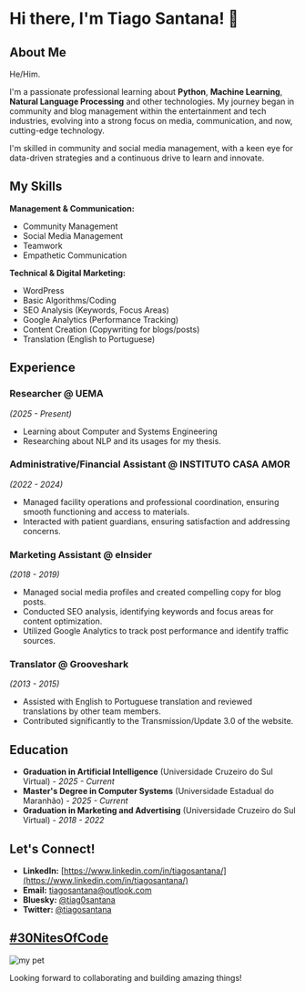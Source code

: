 <!--
**tiag0santana/tiag0santana** is a ✨ _special_ ✨ repository because its `README.md` (this file) appears on your GitHub profile.

Here are some ideas to get you started:

- 🔭 I’m currently working on ...
- 🌱 I’m currently learning ...
- 👯 I’m looking to collaborate on ...
- 🤔 I’m looking for help with ...
- 💬 Ask me about ...
- 📫 How to reach me: ...
- 😄 Pronouns: ...
- ⚡ Fun fact: ...
-->

# Hi there, I'm Tiago Santana! 👋

## About Me

He/Him.

I'm a passionate professional learning about **Python**, **Machine Learning**, **Natural Language Processing** and other technologies. My journey began in community and blog management within the entertainment and tech industries, evolving into a strong focus on media, communication, and now, cutting-edge technology.

I'm skilled in community and social media management, with a keen eye for data-driven strategies and a continuous drive to learn and innovate.

## My Skills

**Management & Communication:**
*   Community Management
*   Social Media Management
*   Teamwork
*   Empathetic Communication

**Technical & Digital Marketing:**
*   WordPress
*   Basic Algorithms/Coding
*   SEO Analysis (Keywords, Focus Areas)
*   Google Analytics (Performance Tracking)
*   Content Creation (Copywriting for blogs/posts)
*   Translation (English to Portuguese)

## Experience

### Researcher @ UEMA
*(2025 - Present)*
* Learning about Computer and Systems Engineering
* Researching about NLP and its usages for my thesis.

### Administrative/Financial Assistant @ INSTITUTO CASA AMOR
*(2022 - 2024)*
*   Managed facility operations and professional coordination, ensuring smooth functioning and access to materials.
*   Interacted with patient guardians, ensuring satisfaction and addressing concerns.

### Marketing Assistant @ eInsider
*(2018 - 2019)*
*   Managed social media profiles and created compelling copy for blog posts.
*   Conducted SEO analysis, identifying keywords and focus areas for content optimization.
*   Utilized Google Analytics to track post performance and identify traffic sources.

### Translator @ Grooveshark
*(2013 - 2015)*
*   Assisted with English to Portuguese translation and reviewed translations by other team members.
*   Contributed significantly to the Transmission/Update 3.0 of the website.

## Education

*   **Graduation in Artificial Intelligence** (Universidade Cruzeiro do Sul Virtual) - *2025 - Current*
*   **Master's Degree in Computer Systems** (Universidade Estadual do Maranhão) - *2025 - Current*
*   **Graduation in Marketing and Advertising** (Universidade Cruzeiro do Sul Virtual) - *2018 - 2022*

## Let's Connect!

*   **LinkedIn:** [https://www.linkedin.com/in/tiagosantana/](https://www.linkedin.com/in/tiagosantana/)
*   **Email:** tiagosantana@outlook.com
*   **Bluesky:** [@tiag0santana](https://bsky.app/profile/tiag0santana.bsky.social)
*   **Twitter:** [@tiagosantana](https://twitter.com/tiagosantana)

## [#30NitesOfCode](https://www.codedex.io/@tiagosantana70134/30-nites-of-code)
![my pet](https://www.codedex.io/images/code-nights/baby-neutral-dinosaur.gif)

Looking forward to collaborating and building amazing things!
